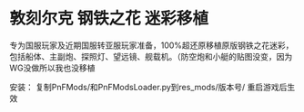 ﻿# 敦刻尔克 钢铁之花 迷彩移植

专为国服玩家及近期国服转亚服玩家准备，100%超还原移植原版钢铁之花迷彩，包括船体、主副炮、探照灯、望远镜、舰载机。（防空炮和小艇的贴图没变，因为WG没做所以我也没移植

安装：
复制PnFMods/和PnFModsLoader.py到res_mods/版本号/
重启游戏后生效
